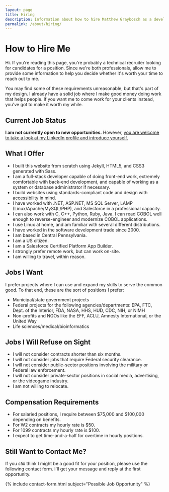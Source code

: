 ```yaml
---
layout: page
title: Hiring
description: Information about how to hire Matthew Graybosch as a developer.
permalink: /about/hiring/
---
```

# How to Hire Me

Hi. If you're reading this page, you're probably a technical recruiter looking for candidates for a position. Since we're both professionals, allow me to provide some information to help you decide whether it's worth your time to reach out to me.

You may find some of these requirements unreasonable, but that's part of my design. I already have a solid job where I make good money doing work that helps people. If you want me to come work for your clients instead, you've got to make it worth my while.

## Current Job Status

**I am not currently open to new opportunities.** However, [you are welcome to take a look at my LinkedIn profile and introduce yourself.](https://www.linkedin.com/in/matthew-graybosch-956331125)

## What I Offer

* I built this website from scratch using Jekyll, HTML5, and CSS3 generated with Sass.
* I am a full-stack developer capable of doing front-end work, extremely comfortable with back-end development, and capable of working as a system or database administrator if necessary.
* I build websites using standards-compliant code and design with accessibility in mind.
* I have worked with .NET, ASP.NET, MS SQL Server, LAMP (Linux/Apache/MySQL/PHP), and Salesforce in a professional capacity.
* I can also work with C, C++, Python, Ruby, Java. I can read COBOL well enough to reverse-engineer and modernize COBOL applications.
* I use Linux at home, and am familiar with several different distributions.
* I have worked in the software development trade since 2000.
* I am based in Central Pennsylvania.
* I am a US citizen.
* I am a Salesforce Certified Platform App Builder.
* I strongly prefer remote work, but can work on-site.
* I am willing to travel, within reason.

## Jobs I Want

I prefer projects where I can use and expand my skills to serve the common good. To that end, these are the sort of positions I prefer:

* Municipal/state government projects
* Federal projects for the following agencies/departments: EPA, FTC, Dept. of the Interior, FDA, NASA, HHS, HUD, CDC, NIH, or NIMH
* Non-profits and NGOs like the EFF, ACLU, Amnesty International, or the United Way
* Life sciences/medical/bioinformatics

## Jobs I Will Refuse on Sight

* I will not consider contracts shorter than six months.
* I will not consider jobs that require Federal security clearance.
* I will not consider public-sector positions involving the military or Federal law enforcement.
* I will not consider private-sector positions in social media, advertising, or the videogame industry.
* I am not willing to relocate.

## Compensation Requirements

* For salaried positions, I require between $75,000 and $100,000 depending on benefits.
* For W2 contracts my hourly rate is $50.
* For 1099 contracts my hourly rate is $100.
* I expect to get time-and-a-half for overtime in hourly positions.

## Still Want to Contact Me?

If you *still* think I might be a good fit for your position, please use the following contact form. I'll get your message and reply at the first opportunity.

{% include contact-form.html subject="Possible Job Opportunity" %}